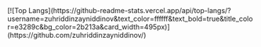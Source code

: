<div style="margin: 0 auto">
[![Top Langs](https://github-readme-stats.vercel.app/api/top-langs/?username=zuhriddinzayniddinov&text_color=ffffff&text_bold=true&title_color=e3289c&bg_color=2b213a&card_width=495px)](https://github.com/zuhriddinzayniddinov/) </div>

